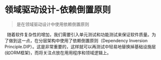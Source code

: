 # 领域驱动设计-依赖倒置原则
> 是在领域驱动设计中使用依赖倒置原则

&nbsp;&nbsp;随着软件复杂性的增加，我们需要引入单元测试和功能测试来保证软件质量。为了做到这一点，在分层架构中使用了依赖倒置原则（Dependency Inversion Principle.DIP）。这是非常重要的，这样就可以再测试中轻易地替换掉基础设施层(如ORM框架)，而将关注点放在用用程序和领域逻辑上。
